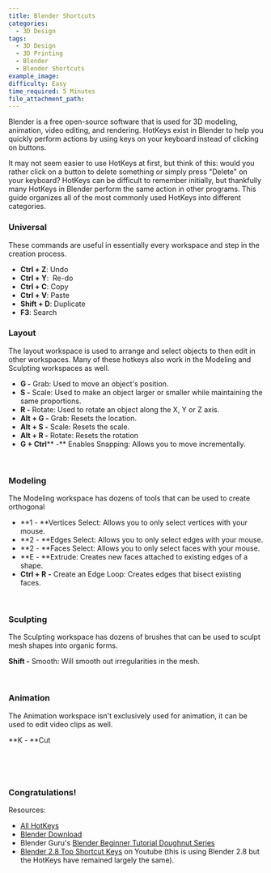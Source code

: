 ```yaml
---
title: Blender Shortcuts
categories:
  - 3D Design
tags:
  - 3D Design
  - 3D Printing
  - Blender
  - Blender Shortcuts
example_image:
difficulty: Easy
time_required: 5 Minutes
file_attachment_path:
---
```


Blender is a free open-source software that is used for 3D modeling, animation, video editing, and rendering. HotKeys exist in Blender to help you quickly perform actions by using keys on your keyboard instead of clicking on buttons.

It may not seem easier to use HotKeys at first, but think of this: would you rather click on a button to delete something or simply press "Delete" on your keyboard? HotKeys can be difficult to remember initially, but thankfully many HotKeys in Blender perform the same action in other programs. This guide organizes all of the most commonly used HotKeys into different categories.&nbsp;

### Universal

These commands are useful in essentially every workspace and step in the creation process.&nbsp;

* **Ctrl + Z**\: Undo&nbsp;
* **Ctrl + Y**\: &nbsp;Re-do&nbsp;
* **Ctrl + C**\: Copy&nbsp;
* **Ctrl + V**\: Paste
* **Shift + D**\: Duplicate
* **F3**\: Search

### Layout&nbsp;

The layout workspace is used to arrange and select objects to then edit in other workspaces. Many of these hotkeys also work in the Modeling and Sculpting workspaces as well.&nbsp;

* **G -** Grab: Used to move an object's position.
* **S -** Scale: Used to make an object larger or smaller while maintaining the same proportions.
* **R -** Rotate: Used to rotate an object along the X, Y or Z axis.&nbsp;
* **Alt + G -** Grab: Resets the location.
* **Alt + S -** Scale: Resets the scale.
* **Alt + R -** Rotate: Resets the rotation
* **G + Ctrl****&nbsp;-**&nbsp;Enables Snapping: Allows you to move incrementally.&nbsp;

&nbsp;

### Modeling

The Modeling workspace has dozens of tools that can be used to create orthogonal&nbsp;

* **1 -&nbsp;**Vertices Select: Allows you to only select vertices with your mouse.
* **2 -&nbsp;**Edges Select: Allows you to only select edges with your mouse.
* **2 -&nbsp;**Faces Select: Allows you to only select faces with your mouse.
* **E -&nbsp;**Extrude: Creates new faces attached to existing edges of a shape.&nbsp;
* **Ctrl + R** **\-** Create an Edge Loop: Creates edges that bisect existing faces.

&nbsp;

### Sculpting

The Sculpting workspace has dozens of brushes that can be used to sculpt mesh shapes into organic forms.&nbsp;

**Shift -**&nbsp;Smooth: Will smooth out irregularities in the mesh.

&nbsp;

### Animation

The Animation workspace isn't exclusively used for animation, it can be used to edit video clips as well.&nbsp;

**K -&nbsp;**Cut

&nbsp;

&nbsp;

### Congratulations\!

Resources:

* [All HotKeys](https://download.blender.org/documentation/BlenderHotkeyReference.pdf)&nbsp;
* [Blender Download](https://www.blender.org/download/)
* Blender Guru's&nbsp;[Blender Beginner Tutorial Doughnut Series](https://www.youtube.com/playlist?list=PLjEaoINr3zgEq0u2MzVgAaHEBt--xLB6U)&nbsp;
* [Blender 2.8 Top Shortcut Keys](https://www.youtube.com/watch?v=--kN_4sUqj8) on Youtube (this is using Blender 2.8 but the HotKeys have remained largely the same).
